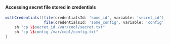 #### Accessing secret file stored in credentials
```groovy
withCredentials([file(credentialsId: 'some_id', variable: 'secret_id'),
                 file(credentialsId: 'some_config', variable: 'config')]) {
	sh "cp \$secret_id /var/cool/secret.txt"
	sh "cp \$config /var/cool/config.txt"
}
```

